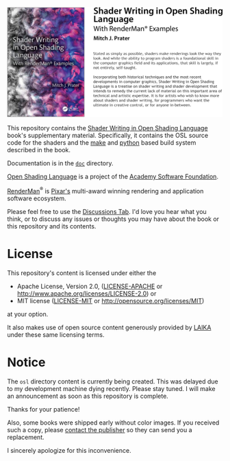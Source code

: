 ![Shader Writing in Open Shading Language](media/GitHub_Banner_Image.jpg)

This repository contains the
[Shader Writing in Open Shading Language](https://www.routledge.com/Shader-Writing-in-Open-Shading-Language-with-RenderManr-Examples/Prater/p/book/9781032421100)
book's supplementary material.
Specifically, it contains the OSL source code for the shaders and the [make](https://www.gnu.org/software/make/) and [python](https://www.python.org/) based build system described in the book.

Documentation is in the [`doc`](doc) directory.

[Open Shading Language](https://github.com/AcademySoftwareFoundation/OpenShadingLanguage) is a project of the [Academy Software Foundation](https://www.aswf.io/projects).

[RenderMan](https://renderman.pixar.com/)<sup>&reg;</sup> is 
[Pixar's](https://www.pixar.com/)
multi-award winning rendering and application software ecosystem.

Please feel free to use the [Discussions Tab](https://github.com/mprater/ShaderWriting/discussions).
I'd love you hear what you think, or to discuss any issues or thoughts you may have about the book or this repository and its contents.

# License
This repository's content is licensed under either the

* Apache License, Version 2.0, ([LICENSE-APACHE](LICENSE-APACHE) or http://www.apache.org/licenses/LICENSE-2.0) or
* MIT license ([LICENSE-MIT](LICENSE-MIT) or http://opensource.org/licenses/MIT)

at your option.

It also makes use of open source content generously provided by 
[LAIKA](https://github.com/LaikaStudios) under these same licensing terms.

# Notice
The `osl` directory content is currently being created. This was delayed due to my development machine dying recently. Please stay tuned. I will make an announcement as soon as this repository is complete. 

Thanks for your patience!

Also, some books were shipped early without color images. If you received such a copy, please [contact the publisher](https://www.routledge.com/contacts/customer-service) so they can send you a replacement.

I sincerely apologize for this inconvenience.
